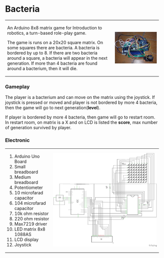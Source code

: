 # Bacteria

<table border="0" bordercolor="#FFFFFF">
  <tr border="0" bordercolor="#FFFFFF">
    <td border="0" bordercolor="#FFFFFF" valign="top" width="70%">
      <p>
        An Arduino 8x8 matrix game for Introduction to robotics, a turn-based role-play game.
      </p>
      <p>
        The game is runs on a 20x20 square matrix. On some squares there are bacteria. A bacteria is bordered by up to 8. If there are two bacteria around a square, a bacteria will appear in the next generation. If more than 4 bacteria are found around a bacterium, then it will die.
      </p>
    </td>
    <td border="0" bordercolor="#FFFFFF">
      <img src="https://raw.githubusercontent.com/BalescuOvidiu/Bacteria/master/img/photo.jpg"/>
    </td>
  </tr>
</table>

<h3>Gameplay</h3>
<p>
  The player is a bacterium and can move on the matrix using the joystick. If joystick is pressed or moved and player is not bordered by more 4 bacteria, then the game will go to next generation(<b>level</b>).
</p>
<p>
  If player is bordered by more 4 bacteria, then game will go to restart room. In restart room, on matrix is a X and on LCD is listed the <b>score</b>, max number of generation survived by player.  
</p>

<h3>Electronic</h3>
<table border="0" bordercolor="#FFFFFF">
  <tr border="0" bordercolor="#FFFFFF">
    <td border="0" bordercolor="#FFFFFF" valign="top" width="30%">
      <ol>
        <li>Arduino Uno Board</li>
        <li>Small breadboard</li>
        <li>Medium breadboard</li>
        <li>Potentiometer</li>
        <li>10 microfarad capacitor</li>
        <li>104 microfarad capacitor</li>
        <li>10k ohm resistor</li>
        <li>220 ohm resistor</li>
        <li>Max7219 driver</li>
        <li>LED matrix 8x8 1088AS</li>
        <li>LCD display</li>
        <li>Joystick</li>
      </ol>
    </td border="0" valign="middle">
    <td border="0">
      <img src="https://raw.githubusercontent.com/BalescuOvidiu/Bacteria/master/img/schematic.png"/>
    </td>
  </tr>
</table>











